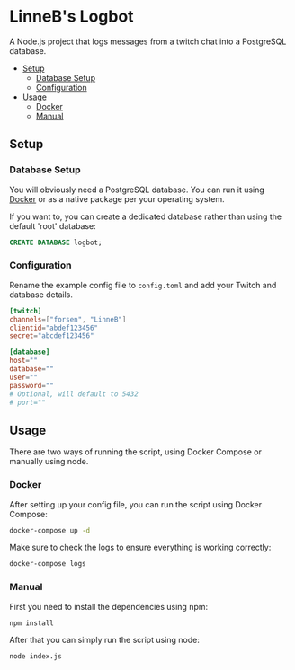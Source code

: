 # LinneB's Logbot

A Node.js project that logs messages from a twitch chat into a PostgreSQL database.

- [Setup](#setup)
  - [Database Setup](#database-setup)
  - [Configuration](#configuration)
- [Usage](#usage)
  - [Docker](#docker)
  - [Manual](#manual)

## Setup

### Database Setup

You will obviously need a PostgreSQL database. You can run it using [Docker](https://hub.docker.com/_/postgres) or as a native package per your operating system.

If you want to, you can create a dedicated database rather than using the default 'root' database:

```sql
CREATE DATABASE logbot;
```

### Configuration

Rename the example config file to `config.toml` and add your Twitch and database details.

```toml
[twitch]
channels=["forsen", "LinneB"]
clientid="abdef123456"
secret="abcdef123456"

[database]
host=""
database=""
user=""
password=""
# Optional, will default to 5432
# port=""
```

## Usage

There are two ways of running the script, using Docker Compose or manually using node.

### Docker

After setting up your config file, you can run the script using Docker Compose:

```sh
docker-compose up -d
```

Make sure to check the logs to ensure everything is working correctly:

```sh
docker-compose logs
```

### Manual

First you need to install the dependencies using npm:

```sh
npm install
```

After that you can simply run the script using node:

```sh
node index.js
```
